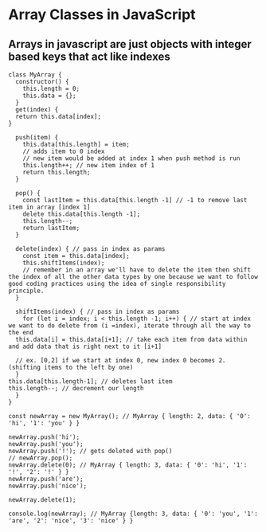 # Array Classes in JavaScript

## Arrays in javascript are just objects with integer based keys that act like indexes

    class MyArray {
      constructor() {
        this.length = 0;
        this.data = {};
      }
      get(index) {
      return this.data[index];
    }

      push(item) {
        this.data[this.length] = item;
        // adds item to 0 index
        // new item would be added at index 1 when push method is run
        this.length++; // new item index of 1
        return this.length;
      }

      pop() {
        const lastItem = this.data[this.length -1] // -1 to remove last item in array [index 1]
        delete this.data[this.length -1];
        this.length--;
        return lastItem;
      }

      delete(index) { // pass in index as params
        const item = this.data[index];
        this.shiftItems(index);
        // remember in an array we'll have to delete the item then shift the index of all the other data types by one because we want to follow good coding practices using the idea of single responsibility principle.
      }

      shiftItems(index) { // pass in index as params
        for (let i = index; i < this.length -1; i++) { // start at index we want to do delete from (i =index), iterate through all the way to the end
      this.data[i] = this.data[i+1]; // take each item from data within  and add data that is right next to it [i+1]

      // ex. [0,2] if we start at index 0, new index 0 becomes 2. (shifting items to the left by one)
      }
    this.data[this.length-1]; // deletes last item
    this.length--; // decrement our length
      }
    }

    const newArray = new MyArray(); // MyArray { length: 2, data: { '0': 'hi', '1': 'you' } }

    newArray.push('hi');
    newArray.push('you');
    newArray.push('!'); // gets deleted with pop()
    // newArray.pop();
    newArray.delete(0); // MyArray { length: 3, data: { '0': 'hi', '1': '!', '2': '!' } }
    newArray.push('are');
    newArray.push('nice');

    newArray.delete(1);

    console.log(newArray); // MyArray {length: 3, data: { '0': 'you', '1': 'are', '2': 'nice', '3': 'nice' } }
